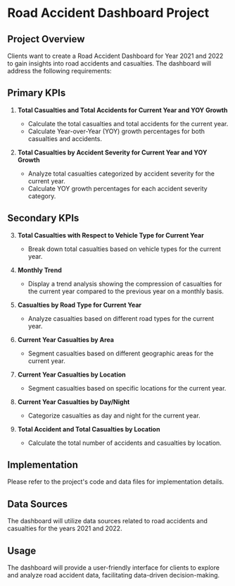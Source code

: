 # Road Accident Dashboard Project

## Project Overview

Clients want to create a Road Accident Dashboard for Year 2021 and 2022 to gain insights into road accidents and casualties. The dashboard will address the following requirements:

## Primary KPIs

1. **Total Casualties and Total Accidents for Current Year and YOY Growth**
   - Calculate the total casualties and total accidents for the current year.
   - Calculate Year-over-Year (YOY) growth percentages for both casualties and accidents.

2. **Total Casualties by Accident Severity for Current Year and YOY Growth**
   - Analyze total casualties categorized by accident severity for the current year.
   - Calculate YOY growth percentages for each accident severity category.

## Secondary KPIs

3. **Total Casualties with Respect to Vehicle Type for Current Year**
   - Break down total casualties based on vehicle types for the current year.

4. **Monthly Trend**
   - Display a trend analysis showing the compression of casualties for the current year compared to the previous year on a monthly basis.

5. **Casualties by Road Type for Current Year**
   - Analyze casualties based on different road types for the current year.

6. **Current Year Casualties by Area**
   - Segment casualties based on different geographic areas for the current year.

7. **Current Year Casualties by Location**
   - Segment casualties based on specific locations for the current year.

8. **Current Year Casualties by Day/Night**
   - Categorize casualties as day and night for the current year.

9. **Total Accident and Total Casualties by Location**
   - Calculate the total number of accidents and casualties by location.

## Implementation

Please refer to the project's code and data files for implementation details.

## Data Sources

The dashboard will utilize data sources related to road accidents and casualties for the years 2021 and 2022.

## Usage

The dashboard will provide a user-friendly interface for clients to explore and analyze road accident data, facilitating data-driven decision-making.

